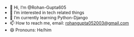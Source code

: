 - 👋 Hi, I’m @Rohan-Gupta605
- 👀 I’m interested in tech related things
- 🌱 I’m currently learning Python-Django 
- 📫 How to reach me, email: rohangupta052003@gmail.com
- 😄 Pronouns: He/him

<!---
Rohan-Gupta605/Rohan-Gupta605 is a ✨ special ✨ repository because its `README.md` (this file) appears on your GitHub profile.
You can click the Preview link to take a look at your changes.
--->

